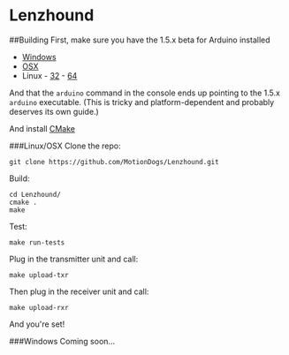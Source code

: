 Lenzhound
=========

##Building
First, make sure you have the 1.5.x beta for Arduino installed

- [Windows](http://downloads.arduino.cc/arduino-1.5.8-windows.exe)
- [OSX](http://downloads.arduino.cc/arduino-1.5.8-macosx.zip)
- Linux - [32](http://downloads.arduino.cc/arduino-1.5.8-linux32.tgz) - [64](http://downloads.arduino.cc/arduino-1.5.8-linux64.tgz)

And that the `arduino` command in the console ends up pointing to the 1.5.x `arduino` executable. (This is tricky and platform-dependent and probably deserves its own guide.)

And install [CMake](http://www.cmake.org/download/)

###Linux/OSX
Clone the repo:
```
git clone https://github.com/MotionDogs/Lenzhound.git
```

Build:
```
cd Lenzhound/
cmake .
make
```

Test:
```
make run-tests
```

Plug in the transmitter unit and call:
```
make upload-txr
```

Then plug in the receiver unit and call:
```
make upload-rxr
```

And you're set!

###Windows
Coming soon...
